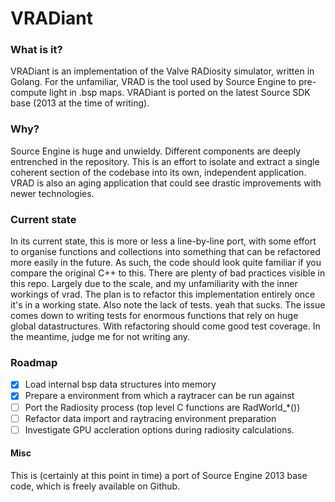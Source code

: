 # VRADiant

### What is it?
VRADiant is an implementation of the Valve RADiosity simulator, written in Golang. For the unfamiliar, VRAD is the tool 
used by Source Engine to pre-compute light in .bsp maps. 
VRADiant is ported on the latest Source SDK base (2013 at the time of writing).

### Why? 
Source Engine is huge and unwieldy. Different components are deeply entrenched in the repository. This is an effort to 
isolate and extract a single coherent section of the codebase into its own, independent application. VRAD is also an aging application that could see drastic improvements with newer technologies.

### Current state
In its current state, this is more or less a line-by-line port, with some effort to organise functions and collections into something that can be refactored more easily in the future. As such, the code should look quite familiar if you compare the original C++ to this.
There are plenty of bad practices visible in this repo. Largely due to the scale, and my unfamiliarity with the inner workings of vrad. The plan is to refactor this implementation entirely once it's in a working state.
Also note the lack of tests. yeah that sucks. The issue comes down to writing tests for enormous functions that rely on huge global datastructures. With refactoring should come good test coverage. In the meantime, judge me for not writing any.


### Roadmap
- [x] Load internal bsp data structures into memory
- [x] Prepare a environment from which a raytracer can be run against
- [ ] Port the Radiosity process (top level C functions are RadWorld_*())
- [ ] Refactor data import and raytracing environment preparation
- [ ] Investigate GPU accleration options during radiosity calculations.

#### Misc
This is (certainly at this point in time) a port of Source Engine 2013 base code, which is freely available on Github.
